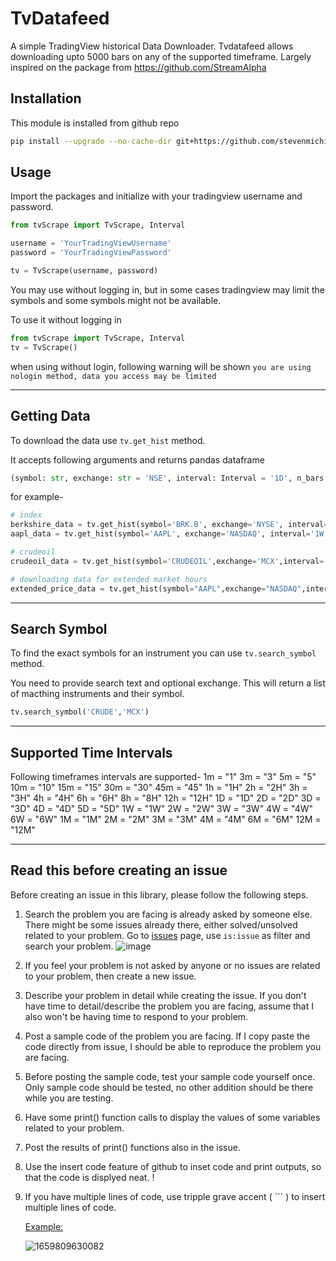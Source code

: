 # **TvDatafeed**

A simple TradingView historical Data Downloader. Tvdatafeed allows downloading upto 5000 bars on any of the supported timeframe. Largely inspired on the package from https://github.com/StreamAlpha



## Installation

This module is installed from github repo

```sh
pip install --upgrade --no-cache-dir git+https://github.com/stevenmichiels/tvscrape.git
```



## Usage

Import the packages and initialize with your tradingview username and password.

```python
from tvScrape import TvScrape, Interval

username = 'YourTradingViewUsername'
password = 'YourTradingViewPassword'

tv = TvScrape(username, password)
```

You may use without logging in, but in some cases tradingview may limit the symbols and some symbols might not be available.

To use it without logging in

```python
from tvScrape import TvScrape, Interval
tv = TvScrape()
```

when using without login, following warning will be shown `you are using nologin method, data you access may be limited`

---

## Getting Data

To download the data use `tv.get_hist` method.

It accepts following arguments and returns pandas dataframe

```python
(symbol: str, exchange: str = 'NSE', interval: Interval = '1D', n_bars: int = 10, fut_contract: int | None = None, extended_session: bool = False) -> DataFrame)
```

for example-

```python
# index
berkshire_data = tv.get_hist(symbol='BRK.B', exchange='NYSE', interval='1D', n_bars=300)
aapl_data = tv.get_hist(symbol='AAPL', exchange='NASDAQ', interval='1W', n_bars=300)

# crudeoil
crudeoil_data = tv.get_hist(symbol='CRUDEOIL',exchange='MCX',interval='1H',n_bars=5000,fut_contract=1)

# downloading data for extended market hours
extended_price_data = tv.get_hist(symbol="AAPL",exchange="NASDAQ",interval='1H',n_bars=500, extended_session=True)
```

---

## Search Symbol

To find the exact symbols for an instrument you can use `tv.search_symbol` method.

You need to provide search text and optional exchange. This will return a list of macthing instruments and their symbol.

```python
tv.search_symbol('CRUDE','MCX')
```

---



## Supported Time Intervals

Following timeframes intervals are supported-
    1m = "1"
    3m = "3"
    5m = "5"
    10m = "10"
    15m = "15"
    30m = "30"
    45m = "45"
    1h = "1H"
    2h = "2H"
    3h = "3H"
    4h = "4H"
    6h = "6H"
    8h = "8H"
    12h = "12H"
    1D = "1D"
    2D = "2D"
    3D = "3D"
    4D = "4D"
    5D = "5D"
    1W = "1W"
    2W = "2W"
    3W = "3W"
    4W = "4W"
    6W = "6W"
    1M = "1M"
    2M = "2M"
    3M = "3M"
    4M = "4M"
    6M = "6M"
    12M = "12M"

---

## Read this before creating an issue

Before creating an issue in this library, please follow the following steps.

1. Search the problem you are facing is already asked by someone else. There might be some issues already there, either solved/unsolved related to your problem. Go to [issues](https://github.com/StreamAlpha/tvdatafeed/issues) page, use `is:issue` as filter and search your problem. ![image](https://user-images.githubusercontent.com/59556194/128167319-2654cfa1-f718-4a52-82f8-b0c0d26bf4ef.png)
2. If you feel your problem is not asked by anyone or no issues are related to your problem, then create a new issue.
3. Describe your problem in detail while creating the issue. If you don't have time to detail/describe the problem you are facing, assume that I also won't be having time to respond to your problem.
4. Post a sample code of the problem you are facing. If I copy paste the code directly from issue, I should be able to reproduce the problem you are facing.
5. Before posting the sample code, test your sample code yourself once. Only sample code should be tested, no other addition should be there while you are testing.
6. Have some print() function calls to display the values of some variables related to your problem.
7. Post the results of print() functions also in the issue.
8. Use the insert code feature of github to inset code and print outputs, so that the code is displyed neat. !
9. If you have multiple lines of code, use tripple grave accent ( ``` ) to insert multiple lines of code.

   [Example:](https://docs.github.com/en/github/writing-on-github/creating-and-highlighting-code-blocks)

   ![1659809630082](image/README/1659809630082.png)
